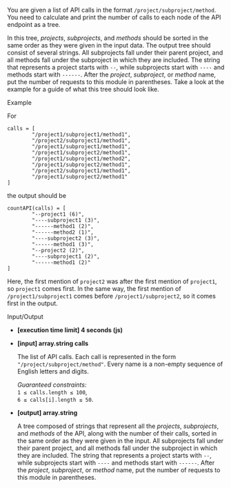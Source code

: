 
You are given a list of API calls in the format  `/project/subproject/method`. You need to calculate and print the number of calls to each node of the API endpoint as a tree.

In this tree,  _projects_,  _subprojects_, and  _methods_  should be sorted in the same order as they were given in the input data. The output tree should consist of several strings. All subprojects fall under their parent project, and all methods fall under the subproject in which they are included. The string that represents a project starts with  `--`, while subprojects start with  `----`  and methods start with  `------`. After the  _project_,  _subproject_, or  _method_  name, put the number of requests to this module in parentheses. Take a look at the example for a guide of what this tree should look like.

Example

For

```
calls = [
        "/project1/subproject1/method1",
        "/project2/subproject1/method1",
        "/project1/subproject1/method1",
        "/project1/subproject2/method1",
        "/project1/subproject1/method2",
        "/project1/subproject2/method1",
        "/project2/subproject1/method1",
        "/project1/subproject2/method1"
]

```

the output should be

```
countAPI(calls) = [
        "--project1 (6)",
        "----subproject1 (3)",
        "------method1 (2)",
        "------method2 (1)",
        "----subproject2 (3)",
        "------method1 (3)",
        "--project2 (2)",
        "----subproject1 (2)",
        "------method1 (2)"
]

```

Here, the first mention of  `project2`  was after the first mention of  `project1`, so  `project1`  comes first. In the same way, the first mention of  `/project1/subproject1`  comes before  `/project1/subproject2`, so it comes first in the output.

Input/Output

-   **[execution time limit] 4 seconds (js)**

-   **[input] array.string calls**

    The list of API calls. Each call is represented in the form  `"/project/subproject/method"`. Every name is a non-empty sequence of English letters and digits.

    _Guaranteed constraints:_  
    `1 ≤ calls.length ≤ 100`,  
    `6 ≤ calls[i].length ≤ 50`.

-   **[output] array.string**

    A tree composed of strings that represent all the  _projects_,  _subprojects_, and  _methods_  of the API, along with the number of their calls, sorted in the same order as they were given in the input. All subprojects fall under their parent project, and all methods fall under the subproject in which they are included. The string that represents a project starts with  `--`, while subprojects start with  `----`  and methods start with  `------`. After the  _project_,  _subproject_, or  _method_  name, put the number of requests to this module in parentheses.